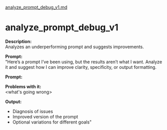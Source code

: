 [analyze_prompt_debug_v1.md](https://github.com/user-attachments/files/21688323/analyze_prompt_debug_v1.md)
# analyze_prompt_debug_v1

**Description:**  
Analyzes an underperforming prompt and suggests improvements.

**Prompt:**  
"Here’s a prompt I’ve been using, but the results aren’t what I want. Analyze it and suggest how I can improve clarity, specificity, or output formatting.

**Prompt:**  
<your current prompt>

**Problems with it:**  
<what's going wrong>

**Output:**  
- Diagnosis of issues  
- Improved version of the prompt  
- Optional variations for different goals"
